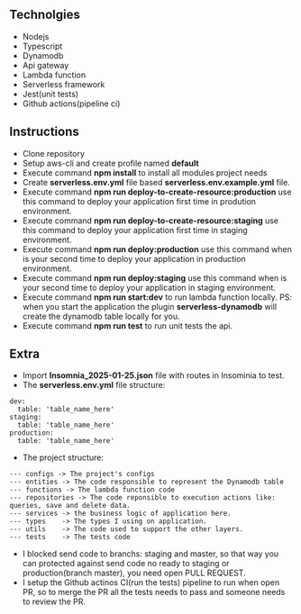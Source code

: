 ## Technolgies

- Nodejs
- Typescript
- Dynamodb
- Api gateway
- Lambda function
- Serverless framework
- Jest(unit tests)
- Github actions(pipeline ci)

## Instructions

- Clone repository
- Setup aws-cli and create profile named **default**
- Execute command **npm install** to install all modules project needs
- Create **serverless.env.yml** file based **serverless.env.example.yml** file.
- Execute command **npm run deploy-to-create-resource:production** use this command to deploy your application first time in prodution environment.
- Execute command **npm run deploy-to-create-resource:staging** use this command to deploy your application first time in staging environment.
- Execute command **npm run deploy:production** use this command when is your second time to deploy your application in production environment.
- Execute command **npm run deploy:staging** use this command when is your second time to deploy your application in staging environment.
- Execute command **npm run start:dev** to run lambda function locally. PS: when you start the application the plugin **serverless-dynamodb** will create the dynamodb table locally for you.
- Execute command **npm run test** to run unit tests the api.

## Extra

- Import **Insomnia_2025-01-25.json** file with routes in Insominia to test.
- The **serverless.env.yml** file structure:

```
dev:
  table: 'table_name_here'
staging:
  table: 'table_name_here'
production:
  table: 'table_name_here'

```

- The project structure:

```
--- configs -> The project's configs
--- entities -> The code responsible to represent the Dynamodb table
--- functions -> The lambda function code
--- repositories -> The code reponsible to execution actions like: queries, save and delete data.
--- services -> the business logic of application here.
--- types    -> The types I using on application.
--- utils    -> The code used to support the other layers.
--- tests    -> The tests code
```

- I blocked send code to branchs: staging and master, so that way you can protected against send code no ready to staging or production(branch master), you need open PULL REQUEST.
- I setup the Github actinos CI(run the tests) pipeline to run when open PR, so to merge
  the PR all the tests needs to pass and someone needs to review the PR.

